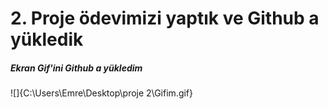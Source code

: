 <h1>2. Proje ödevimizi yaptık ve Github a yükledik</h1>

<h5>Ekran Gif'ini Github a yükledim</h5>

![]{C:\Users\Emre\Desktop\proje 2\Gifim.gif}